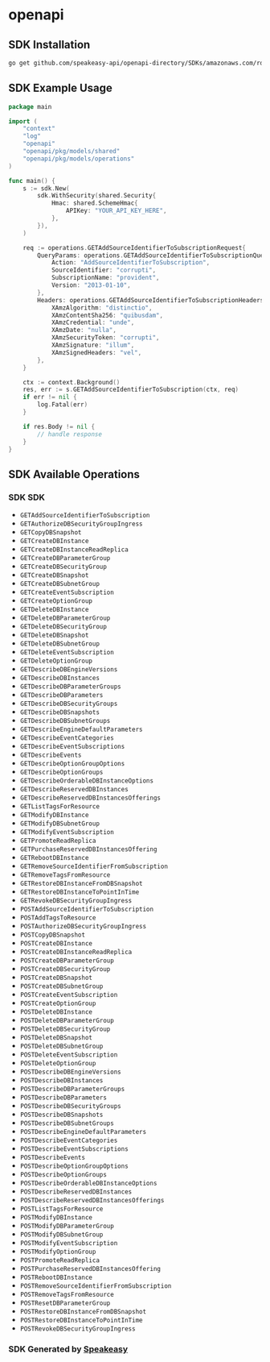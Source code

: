 # openapi

<!-- Start SDK Installation -->
## SDK Installation

```bash
go get github.com/speakeasy-api/openapi-directory/SDKs/amazonaws.com/rds/2013-01-10/go
```
<!-- End SDK Installation -->

## SDK Example Usage
<!-- Start SDK Example Usage -->
```go
package main

import (
    "context"
    "log"
    "openapi"
    "openapi/pkg/models/shared"
    "openapi/pkg/models/operations"
)

func main() {
    s := sdk.New(
        sdk.WithSecurity(shared.Security{
            Hmac: shared.SchemeHmac{
                APIKey: "YOUR_API_KEY_HERE",
            },
        }),
    )

    req := operations.GETAddSourceIdentifierToSubscriptionRequest{
        QueryParams: operations.GETAddSourceIdentifierToSubscriptionQueryParams{
            Action: "AddSourceIdentifierToSubscription",
            SourceIdentifier: "corrupti",
            SubscriptionName: "provident",
            Version: "2013-01-10",
        },
        Headers: operations.GETAddSourceIdentifierToSubscriptionHeaders{
            XAmzAlgorithm: "distinctio",
            XAmzContentSha256: "quibusdam",
            XAmzCredential: "unde",
            XAmzDate: "nulla",
            XAmzSecurityToken: "corrupti",
            XAmzSignature: "illum",
            XAmzSignedHeaders: "vel",
        },
    }

    ctx := context.Background()
    res, err := s.GETAddSourceIdentifierToSubscription(ctx, req)
    if err != nil {
        log.Fatal(err)
    }

    if res.Body != nil {
        // handle response
    }
}
```
<!-- End SDK Example Usage -->

<!-- Start SDK Available Operations -->
## SDK Available Operations

### SDK SDK

* `GETAddSourceIdentifierToSubscription`
* `GETAuthorizeDBSecurityGroupIngress`
* `GETCopyDBSnapshot`
* `GETCreateDBInstance`
* `GETCreateDBInstanceReadReplica`
* `GETCreateDBParameterGroup`
* `GETCreateDBSecurityGroup`
* `GETCreateDBSnapshot`
* `GETCreateDBSubnetGroup`
* `GETCreateEventSubscription`
* `GETCreateOptionGroup`
* `GETDeleteDBInstance`
* `GETDeleteDBParameterGroup`
* `GETDeleteDBSecurityGroup`
* `GETDeleteDBSnapshot`
* `GETDeleteDBSubnetGroup`
* `GETDeleteEventSubscription`
* `GETDeleteOptionGroup`
* `GETDescribeDBEngineVersions`
* `GETDescribeDBInstances`
* `GETDescribeDBParameterGroups`
* `GETDescribeDBParameters`
* `GETDescribeDBSecurityGroups`
* `GETDescribeDBSnapshots`
* `GETDescribeDBSubnetGroups`
* `GETDescribeEngineDefaultParameters`
* `GETDescribeEventCategories`
* `GETDescribeEventSubscriptions`
* `GETDescribeEvents`
* `GETDescribeOptionGroupOptions`
* `GETDescribeOptionGroups`
* `GETDescribeOrderableDBInstanceOptions`
* `GETDescribeReservedDBInstances`
* `GETDescribeReservedDBInstancesOfferings`
* `GETListTagsForResource`
* `GETModifyDBInstance`
* `GETModifyDBSubnetGroup`
* `GETModifyEventSubscription`
* `GETPromoteReadReplica`
* `GETPurchaseReservedDBInstancesOffering`
* `GETRebootDBInstance`
* `GETRemoveSourceIdentifierFromSubscription`
* `GETRemoveTagsFromResource`
* `GETRestoreDBInstanceFromDBSnapshot`
* `GETRestoreDBInstanceToPointInTime`
* `GETRevokeDBSecurityGroupIngress`
* `POSTAddSourceIdentifierToSubscription`
* `POSTAddTagsToResource`
* `POSTAuthorizeDBSecurityGroupIngress`
* `POSTCopyDBSnapshot`
* `POSTCreateDBInstance`
* `POSTCreateDBInstanceReadReplica`
* `POSTCreateDBParameterGroup`
* `POSTCreateDBSecurityGroup`
* `POSTCreateDBSnapshot`
* `POSTCreateDBSubnetGroup`
* `POSTCreateEventSubscription`
* `POSTCreateOptionGroup`
* `POSTDeleteDBInstance`
* `POSTDeleteDBParameterGroup`
* `POSTDeleteDBSecurityGroup`
* `POSTDeleteDBSnapshot`
* `POSTDeleteDBSubnetGroup`
* `POSTDeleteEventSubscription`
* `POSTDeleteOptionGroup`
* `POSTDescribeDBEngineVersions`
* `POSTDescribeDBInstances`
* `POSTDescribeDBParameterGroups`
* `POSTDescribeDBParameters`
* `POSTDescribeDBSecurityGroups`
* `POSTDescribeDBSnapshots`
* `POSTDescribeDBSubnetGroups`
* `POSTDescribeEngineDefaultParameters`
* `POSTDescribeEventCategories`
* `POSTDescribeEventSubscriptions`
* `POSTDescribeEvents`
* `POSTDescribeOptionGroupOptions`
* `POSTDescribeOptionGroups`
* `POSTDescribeOrderableDBInstanceOptions`
* `POSTDescribeReservedDBInstances`
* `POSTDescribeReservedDBInstancesOfferings`
* `POSTListTagsForResource`
* `POSTModifyDBInstance`
* `POSTModifyDBParameterGroup`
* `POSTModifyDBSubnetGroup`
* `POSTModifyEventSubscription`
* `POSTModifyOptionGroup`
* `POSTPromoteReadReplica`
* `POSTPurchaseReservedDBInstancesOffering`
* `POSTRebootDBInstance`
* `POSTRemoveSourceIdentifierFromSubscription`
* `POSTRemoveTagsFromResource`
* `POSTResetDBParameterGroup`
* `POSTRestoreDBInstanceFromDBSnapshot`
* `POSTRestoreDBInstanceToPointInTime`
* `POSTRevokeDBSecurityGroupIngress`
<!-- End SDK Available Operations -->

### SDK Generated by [Speakeasy](https://docs.speakeasyapi.dev/docs/using-speakeasy/client-sdks)
